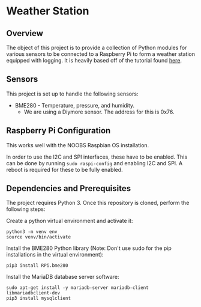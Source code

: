 # Weather Station

## Overview

The object of this project is to provide a collection of Python modules for
various sensors to be connected to a Raspberry Pi to form a weather station
equipped with logging. It is heavily based off of the tutorial found 
[here](https://projects.raspberrypi.org/en/projects/build-your-own-weather-station).

## Sensors

This project is set up to handle the following sensors:

* BME280 - Temperature, pressure, and humidity.
  * We are using a Diymore sensor. The address for this is 0x76.

## Raspberry Pi Configuration

This works well with the NOOBS Raspbian OS installation.

In order to use the I2C and SPI interfaces, these have to be enabled. This can
be done by running `sudo raspi-config` and enabling I2C and SPI. A reboot is
required for these to be fully enabled.

## Dependencies and Prerequisites

The project requires Python 3. Once this repository is cloned, perform the
following steps:

Create a python virtual environment and activate it:

```
python3 -m venv env
source venv/bin/activate
```

Install the BME280 Python library (Note: Don't use sudo for the pip 
installations in the virtual environment):

```
pip3 install RPi.bme280
```

Install the MariaDB database server software:

```
sudo apt-get install -y mariadb-server mariadb-client libmariadbclient-dev
pip3 install mysqlclient
```

